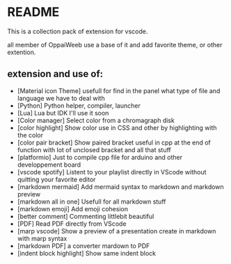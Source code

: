 # README

This is a collection pack of extension for vscode.

all member of OppaiWeeb use a base of it and add favorite theme, or other extention.

## extension and use of:

- [Material icon Theme] usefull for find in the panel what type of file and language we have to deal with
- [Python] Python helper, compiler, launcher 
- [Lua] Lua but IDK I'll use it soon
- [Color manager] Select color from a chromagraph disk 
- [color highlight] Show color use in CSS and other by highlighting with the color
- [color pair bracket] Show paired bracket useful in cpp at the end of function with lot of unclosed bracket and all that stuff
- [platformio] Just to compile cpp file for arduino and other developpement board
- [vscode spotify] Listent to your playlist directly in VScode without quitting your favorite editor
- [markdown mermaid] Add mermaid syntax to markdown and markdown preview
- [markdown all in one] Usefull for all markdown stuff
- [markdown emoji] Add emoji cohesion
- [better comment] Commenting littlebit beautiful
- [PDF] Read PDF directly from VScode
- [marp vscode] Show a preview of a presentation create in markdown with marp syntax
- [markdown PDF] a converter mardown to PDF
- [indent block highlight] Show same indent block
